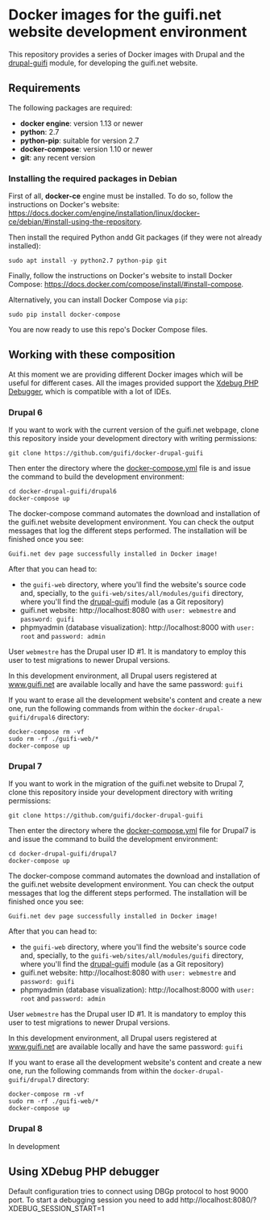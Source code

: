 # Docker images for the guifi.net website development environment

This repository provides a series of Docker images with Drupal and the [drupal-guifi](https://github.com/guifi/drupal-guifi) module, for developing the guifi.net website.

## Requirements

The following packages are required:
- **docker engine**: version 1.13 or newer
- **python**: 2.7
- **python-pip**: suitable for version 2.7
- **docker-compose**: version 1.10 or newer
- **git**: any recent version

### Installing the required packages in Debian

First of all, **docker-ce** engine must be installed. To do so, follow the instructions on Docker's website: https://docs.docker.com/engine/installation/linux/docker-ce/debian/#install-using-the-repository.

Then install the required Python andd Git packages (if they were not already installed):

```
sudo apt install -y python2.7 python-pip git
```

Finally, follow the instructions on Docker's website to install Docker Compose: https://docs.docker.com/compose/install/#install-compose.

Alternatively, you can install Docker Compose via `pip`:

```
sudo pip install docker-compose
```

You are now ready to use this repo's Docker Compose files.

## Working with these composition

At this moment we are providing different Docker images which will be useful for different cases. All the images provided support the [Xdebug PHP Debugger](https://xdebug.org/), which is compatible with a lot of IDEs.

### Drupal 6
If you want to work with the current version of the guifi.net webpage, clone this repository inside your development directory with writing permissions:

```
git clone https://github.com/guifi/docker-drupal-guifi
```

Then enter the directory where the [docker-compose.yml](./drupal6/docker-compose.yml) file is and issue the command to build the development environment:

```
cd docker-drupal-guifi/drupal6
docker-compose up
```

The docker-compose command automates the download and installation of the guifi.net website development environment. You can check the output messages that log the different steps performed. The installation will be finished once you see:

```
Guifi.net dev page successfully installed in Docker image!
```

After that you can head to:
- the `guifi-web` directory, where you'll find the website's source code and, specially, to the `guifi-web/sites/all/modules/guifi` directory, where you'll find the [drupal-guifi](https://github.com/guifi/drupal-guifi) module (as a Git repository)
- guifi.net website: http://localhost:8080 with `user: webmestre` and `password: guifi`
- phpmyadmin (database visualization): http://localhost:8000 with `user: root` and `password: admin`

User `webmestre` has the Drupal user ID #1. It is mandatory to employ this user to test migrations to newer Drupal versions.

In this development environment, all Drupal users registered at www.guifi.net are available locally and have the same password: `guifi`

If you want to erase all the development website's content and create a new one, run the following commands from within the `docker-drupal-guifi/drupal6` directory:

```
docker-compose rm -vf
sudo rm -rf ./guifi-web/*
docker-compose up
```

### Drupal 7
If you want to work in the migration of the guifi.net website to Drupal 7, clone this repository inside your development directory with writing permissions:

```
git clone https://github.com/guifi/docker-drupal-guifi
```

Then enter the directory where the [docker-compose.yml](./drupal7/docker-compose.yml) file for Drupal7 is and issue the command to build the development environment:

```
cd docker-drupal-guifi/drupal7
docker-compose up
```

The docker-compose command automates the download and installation of the guifi.net website development environment. You can check the output messages that log the different steps performed. The installation will be finished once you see:

```
Guifi.net dev page successfully installed in Docker image!
```

After that you can head to:
- the `guifi-web` directory, where you'll find the website's source code and, specially, to the `guifi-web/sites/all/modules/guifi` directory, where you'll find the [drupal-guifi](https://github.com/guifi/drupal-guifi) module (as a Git repository)
- guifi.net website: http://localhost:8080 with `user: webmestre` and `password: guifi`
- phpmyadmin (database visualization): http://localhost:8000 with `user: root` and `password: admin`

User `webmestre` has the Drupal user ID #1. It is mandatory to employ this user to test migrations to newer Drupal versions.

In this development environment, all Drupal users registered at www.guifi.net are available locally and have the same password: `guifi`

If you want to erase all the development website's content and create a new one, run the following commands from within the `docker-drupal-guifi/drupal7` directory:

```
docker-compose rm -vf
sudo rm -rf ./guifi-web/*
docker-compose up
```
### Drupal 8
In development

## Using XDebug PHP debugger
Default configuration tries to connect using DBGp protocol to host 9000 port. To start a debugging session you need to add http://localhost:8080/?XDEBUG_SESSION_START=1
